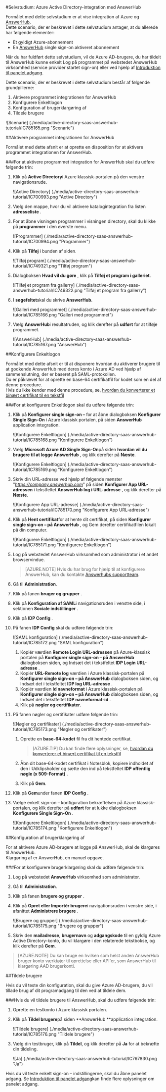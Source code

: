 <properties 
    pageTitle="Selvstudium: Azure Active Directory-integration med AnswerHub | Microsoft Azure" 
    description="Lær, hvordan du bruger AnswerHub med Azure Active Directory til at aktivere enkeltlogon, automatiseret klargøring og mere!" 
    services="active-directory" 
    authors="jeevansd"  
    documentationCenter="na" 
    manager="femila"/>
<tags 
    ms.service="active-directory" 
    ms.devlang="na" 
    ms.topic="article" 
    ms.tgt_pltfrm="na" 
    ms.workload="identity" 
    ms.date="10/10/2016" 
    ms.author="jeedes" />

#<a name="tutorial-azure-active-directory-integration-with-answerhub"></a>Selvstudium: Azure Active Directory-integration med AnswerHub

Formålet med dette selvstudium er at vise integration af Azure og [AnswerHub](http://www.dzonesoftware.com/products/answerhub-question-answer-software).  
Dette scenario, der er beskrevet i dette selvstudium antager, at du allerede har følgende elementer:

-   Et gyldigt Azure-abonnement
-   En [AnswerHub](http://www.dzonesoftware.com/products/answerhub-question-answer-software) single sign-on aktiveret abonnement

Når du har fuldført dette selvstudium, vil de Azure AD-brugere, du har tildelt til AnswerHub kunne enkelt Log på programmet på webstedet AnswerHub virksomhed (service provider startet sign-on) eller ved hjælp af [Introduktion til panelet adgang](active-directory-saas-access-panel-introduction.md).

Dette scenario, der er beskrevet i dette selvstudium består af følgende grundpillerne:

1.  Aktivere programmet integrationen for AnswerHub
2.  Konfigurere Enkeltlogon
3.  Konfiguration af brugerklargøring af
4.  Tildele brugere

![Scenarie] (./media/active-directory-saas-answerhub-tutorial/IC785165.png "Scenarie")

##<a name="enabling-the-application-integration-for-answerhub"></a>Aktivere programmet integrationen for AnswerHub

Formålet med dette afsnit er at oprette en disposition for at aktivere programmet integrationen for AnswerHub.

###<a name="to-enable-the-application-integration-for-answerhub-perform-the-following-steps"></a>For at aktivere programmet integration for AnswerHub skal du udføre følgende trin:

1.  Klik på **Active Directory**i Azure klassisk-portalen på den venstre navigationsrude.

    ![Active Directory] (./media/active-directory-saas-answerhub-tutorial/IC700993.png "Active Directory")

2.  Vælg den mappe, hvor du vil aktivere katalogintegration fra listen **adresseliste** .

3.  For at åbne visningen programmer i visningen directory, skal du klikke på **programmer** i den øverste menu.

    ![Programmer] (./media/active-directory-saas-answerhub-tutorial/IC700994.png "Programmer")

4.  Klik på **Tilføj** i bunden af siden.

    ![Tilføj program] (./media/active-directory-saas-answerhub-tutorial/IC749321.png "Tilføj program")

5.  Dialogboksen **Hvad vil du gøre** , klik på **Tilføj et program i galleriet**.

    ![Tilføj et program fra gallerry] (./media/active-directory-saas-answerhub-tutorial/IC749322.png "Tilføj et program fra gallerry")

6.  I **søgefeltet**skal du skrive **AnswerHub**.

    ![Galleri med programmet] (./media/active-directory-saas-answerhub-tutorial/IC785166.png "Galleri med programmet")

7.  Vælg **AnswerHub**i resultatruden, og klik derefter på **udført** for at tilføje programmet.

    ![AnswerHub] (./media/active-directory-saas-answerhub-tutorial/IC785167.png "AnswerHub")

##<a name="configuring-single-sign-on"></a>Konfigurere Enkeltlogon

Formålet med dette afsnit er til at disponere hvordan du aktiverer brugere til at godkende AnswerHub med deres konto i Azure AD ved hjælp af sammenslutning, der er baseret på SAML-protokollen.  
Du er påkrævet for at oprette en base-64 certifikatfil for kodet som en del af denne procedure.  
Hvis du ikke kender med denne procedure, se, [hvordan du konverterer et binært certifikat til en tekstfil](http://youtu.be/PlgrzUZ-Y1o)

###<a name="to-configure-single-sign-on-perform-the-following-steps"></a>For at konfigurere Enkeltlogon skal du udføre følgende trin:

1.  Klik på **Konfigurer single sign-on –** for at åbne dialogboksen **Konfigurer Single Sign-On** i Azure klassisk portalen, på siden **AnswerHub** application integration.

    ![Konfigurere Enkeltlogon] (./media/active-directory-saas-answerhub-tutorial/IC785168.png "Konfigurere Enkeltlogon")

2.  Vælg **Microsoft Azure AD Single Sign-On**på siden **hvordan vil du brugere til at logge AnswerHub** , og klik derefter på **Næste**.

    ![Konfigurere Enkeltlogon] (./media/active-directory-saas-answerhub-tutorial/IC785169.png "Konfigurere Enkeltlogon")

3.  Skriv din URL-adresse ved hjælp af følgende mønster "*https://company.answerhub.com*" på siden **Konfigurer App URL-adressen** i tekstfeltet **AnswerHub log i URL-adresse** , og klik derefter på **Næste**.

    ![Konfigurere App URL-adresse] (./media/active-directory-saas-answerhub-tutorial/IC785170.png "Konfigurere App URL-adresse")

4.  Klik på **Hent certifikat**for at hente dit certifikat, på siden **Konfigurer single sign-on – på AnswerHub** , og Gem derefter certifikatfilen lokalt på din computer.

    ![Konfigurere Enkeltlogon] (./media/active-directory-saas-answerhub-tutorial/IC785171.png "Konfigurere Enkeltlogon")

5.  Log på webstedet AnswerHub virksomhed som administrator i et andet browservindue.
    >[AZURE.NOTE] Hvis du har brug for hjælp til at konfigurere AnswerHub, kan du kontakte [Answerhubs supportteam](mailto:success@answerhub.com. ).








6.  Gå til **Administration**.

7.  Klik på fanen **bruger og grupper** .

8.  Klik på **Konfiguration af SAML**i navigationsruden i venstre side, i sektionen **Sociale indstillinger** .

9.  Klik på **IDP Config** .

10. På fanen **IDP Config** skal du udføre følgende trin:

    ![SAML konfiguration] (./media/active-directory-saas-answerhub-tutorial/IC785172.png "SAML konfiguration")

    1.  Kopiér værdien **Remote Login URL-adressen** på Azure-klassisk portalen på **Konfigurer single sign-on – på AnswerHub** dialogboksen siden, og Indsæt det i tekstfeltet **IDP Login URL-adresse** .
    2.  Kopiér **URL-Remote log** værdien i Azure klassisk-portalen på **Konfigurer single sign-on – på AnswerHub** dialogboksen siden, og Indsæt det i tekstfeltet **IDP log URL-adresse** .
    3.  Kopiér værdien **Id navneformat** i Azure klassisk-portalen på **Konfigurer single sign-on – på AnswerHub** dialogboksen siden, og Indsæt det i tekstfeltet **IDP navneformat-id** .
    4.  Klik på **nøgler og certifikater**.

11. På fanen nøgler og certifikater udføre følgende trin:

    ![Nøgler og certifikater] (./media/active-directory-saas-answerhub-tutorial/IC785173.png "Nøgler og certifikater")

    1.  Oprette en **base-64-kodet** fil fra dit hentede certifikat.  

        >[AZURE.TIP] Du kan finde flere oplysninger, se, [hvordan du konverterer et binært certifikat til en tekstfil](http://youtu.be/PlgrzUZ-Y1o)

    2.  Åbn dit base-64-kodet certifikat i Notesblok, kopiere indholdet af den i Udklipsholder og sætte den ind på tekstfeltet **IDP offentlig nøgle (x 509-Format)** .
    3.  Klik på **Gem**.

12. Klik på **Gem**under fanen **IDP Config** .

13. Vælge enkelt sign-on – konfiguration bekræftelsen på Azure klassisk-portalen, og klik derefter på **udført** for at lukke dialogboksen **Konfigurere Single Sign-On** .

    ![Konfigurere Enkeltlogon] (./media/active-directory-saas-answerhub-tutorial/IC785174.png "Konfigurere Enkeltlogon")

##<a name="configuring-user-provisioning"></a>Konfiguration af brugerklargøring af

For at aktivere Azure AD-brugere at logge på AnswerHub, skal de klargøres til AnswerHub.  
Klargøring af er AnswerHub, en manuel opgave.

###<a name="to-configure-user-provisioning-perform-the-following-steps"></a>For at konfigurere brugerklargøring skal du udføre følgende trin:

1.  Log på webstedet **AnswerHub** virksomhed som administrator.

2.  Gå til **Administration**.

3.  Klik på fanen **brugere og grupper** .

4.  Klik på **Opret eller Importér brugere**i navigationsruden i venstre side, i afsnittet **Administrere brugere** .

    ![Brugere og grupper] (./media/active-directory-saas-answerhub-tutorial/IC785175.png "Brugere og grupper")

5.  Skriv den **mailadresse**, **brugernavn** og **adgangskode** til en gyldig Azure Active Directory-konto, du vil klargøre i den relaterede tekstbokse, og klik derefter på **Gem**.

>[AZURE.NOTE] Du kan bruge en hvilken som helst anden AnswerHub bruger konto værktøjer til oprettelse eller API'er, som AnswerHub til klargøring AAD brugerkonti.

##<a name="assigning-users"></a>Tildele brugere

Hvis du vil teste din konfiguration, skal du give Azure AD-brugere, du vil tillade brug af dit programadgang til den ved at tildele dem.

###<a name="to-assign-users-to-answerhub-perform-the-following-steps"></a>Hvis du vil tildele brugere til AnswerHub, skal du udføre følgende trin:

1.  Oprette en testkonto i Azure klassisk portalen.

2.  Klik på **Tildel brugere**på siden **AnswerHub **application integration.

    ![Tildele brugere] (./media/active-directory-saas-answerhub-tutorial/IC785176.png "Tildele brugere")

3.  Vælg din testbruger, klik på **Tildel**, og klik derefter på **Ja** for at bekræfte din tildeling.

    ![Ja] (./media/active-directory-saas-answerhub-tutorial/IC767830.png "Ja")

Hvis du vil teste enkelt sign-on – indstillingerne, skal du åbne panelet adgang. Se [Introduktion til panelet adgang](active-directory-saas-access-panel-introduction.md)kan finde flere oplysninger om panelet adgang.
